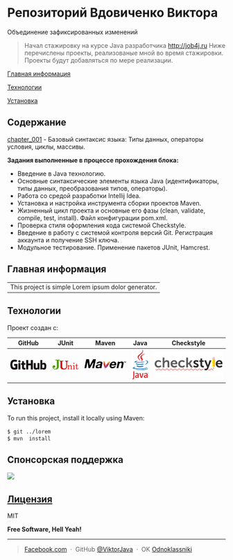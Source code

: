 # Репозиторий Вдовиченко Виктора
Объединение зафиксированных изменений 
>Начал стажировку на курсе Java разработчика http://job4j.ru 
Ниже перечислены проекты, реализованые мной во время стажировки. 
Проекты будут добавляться по мере реализации.
>
 [Главная информация](#Главная-информация)<p>
 [Технологии](#Технологии)<p>
 [Установка](#Установка)
 
## Содержание
[chapter_001](https://github.com/ViktorJava/job4j/tree/master/chapter_001) - Базовый синтаксис языка: Типы данных, операторы условия, циклы, массивы.
 
**Задания выполненные в процессе прохождения блока:**

* Введение в Java технологию.
* Основные синтаксические элементы языка Java (идентификаторы, типы данных, преобразования типов, операторы).
* Работа со средой разработки Intellij Idea.
* Установка и настройка инструмента сборки проектов Maven.
* Жизненный цикл проекта и основные его фазы (clean, validate, compile, test, install). 
Файл конфигурации pom.xml.
* Проверка стиля оформления кода системой Checkstyle.
* Введение в работу с системой контроля версий Git. Регистрация аккаунта и получение SSH ключа.
* Модульное тестирование. Применение пакетов JUnit, Hamcrest.


## Главная информация
<table>
<tr>
<td>
This project is simple Lorem ipsum dolor generator.
</td>
</tr>
</table>

	
## Технологии
Проект создан с:

|GitHub|JUnit |Maven |Java |Checkstyle |
|------|------|------|-----|-----|
|![Algorithm schema](./images/github.png) |![Algorithm schema](./images/junit.png)|![Algorithm schema](./images/maven.png)|  ![Algorithm schema](./images/java.png)|  ![Algorithm schema](./images/checkstyle.png)   
	
## Установка
To run this project, install it locally using Maven:

```
$ git ../lorem
$ mvn  install
```

## Спонсорская поддержка
[![][liberapay img]][liberapay]

## [Лицензия](https://github.com/ViktorJava/job4j/tree/master/LICENSE)
MIT

**Free Software, Hell Yeah!**

---

> [Facebook.com](https://www.facebook.com/viktor.vdovichenko) &nbsp;&middot;&nbsp;
> GitHub [@ViktorJava](https://github.com/ViktorJava) &nbsp;&middot;&nbsp;
> OK [Odnoklassniki](https://ok.ru/profile/571539586668)

[liberapay]:https://liberapay.com/ViktorJava/donate
[liberapay img]:https://liberapay.com/assets/widgets/donate.svg
